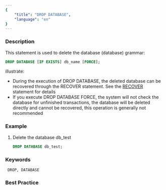 ```yaml
---
{
    "title": "DROP DATABASE",
    "language": "en"
}
---
```


<!--
Licensed to the Apache Software Foundation (ASF) under one
or more contributor license agreements.  See the NOTICE file
distributed with this work for additional information
regarding copyright ownership.  The ASF licenses this file
to you under the Apache License, Version 2.0 (the
"License"); you may not use this file except in compliance
with the License.  You may obtain a copy of the License at

  http://www.apache.org/licenses/LICENSE-2.0

Unless required by applicable law or agreed to in writing,
software distributed under the License is distributed on an
"AS IS" BASIS, WITHOUT WARRANTIES OR CONDITIONS OF ANY
KIND, either express or implied.  See the License for the
specific language governing permissions and limitations
under the License.
-->



### Description

This statement is used to delete the database (database)
grammar:    

```sql
DROP DATABASE [IF EXISTS] db_name [FORCE];
```

illustrate:

- During the execution of DROP DATABASE, the deleted database can be recovered through the RECOVER statement. See the [RECOVER](../../Database-Administration-Statements/RECOVER.md) statement for details
- If you execute DROP DATABASE FORCE, the system will not check the database for unfinished transactions, the database will be deleted directly and cannot be recovered, this operation is generally not recommended

### Example

1. Delete the database db_test
   
     ```sql
     DROP DATABASE db_test;
     ```

### Keywords

     DROP, DATABASE

### Best Practice
